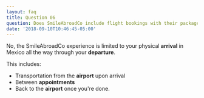 ```yaml
---
layout: faq
title: Question 06
question: Does SmileAbroadCo include flight bookings with their packages?
date: '2018-09-10T10:46:45-05:00'
---
```

No, the SmileAbroadCo experience is limited to your physical **arrival** in Mexico all the way through your **departure**. 

This includes: 

* Transportation from the **airport** upon arrival
* Between **appointments**
* Back to the **airport** once you're done.
